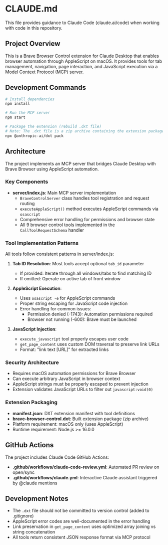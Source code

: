 # CLAUDE.md

This file provides guidance to Claude Code (claude.ai/code) when working with code in this repository.

## Project Overview

This is a Brave Browser Control extension for Claude Desktop that enables browser automation through AppleScript on macOS. It provides tools for tab management, navigation, page interaction, and JavaScript execution via a Model Context Protocol (MCP) server.

## Development Commands

```bash
# Install dependencies
npm install

# Run the MCP server
npm start

# Package the extension (rebuild .dxt file)
# Note: The .dxt file is a zip archive containing the extension package
npx @anthropic-ai/dxt pack
```

## Architecture

The project implements an MCP server that bridges Claude Desktop with Brave Browser using AppleScript automation.

### Key Components

- **server/index.js**: Main MCP server implementation
  - `BraveControlServer` class handles tool registration and request routing
  - `executeAppleScript()` method executes AppleScript commands via `osascript`
  - Comprehensive error handling for permissions and browser state
  - All 9 browser control tools implemented in the `CallToolRequestSchema` handler

### Tool Implementation Patterns

All tools follow consistent patterns in server/index.js:

1. **Tab ID Resolution**: Most tools accept optional `tab_id` parameter

   - If provided: Iterate through all windows/tabs to find matching ID
   - If omitted: Operate on active tab of front window

2. **AppleScript Execution**:

   - Uses `osascript -e` for AppleScript commands
   - Proper string escaping for JavaScript code injection
   - Error handling for common issues:
     - Permission denied (-1743): Automation permissions required
     - Browser not running (-600): Brave must be launched

3. **JavaScript Injection**:
   - `execute_javascript` tool properly escapes user code
   - `get_page_content` uses custom DOM traversal to preserve link URLs
   - Format: "link text [URL]" for extracted links

### Security Architecture

- Requires macOS automation permissions for Brave Browser
- Can execute arbitrary JavaScript in browser context
- AppleScript strings must be properly escaped to prevent injection
- Extension validates JavaScript URLs to filter out `javascript:void(0)`

### Extension Packaging

- **manifest.json**: DXT extension manifest with tool definitions
- **brave-browser-control.dxt**: Built extension package (zip archive)
- Platform requirement: macOS only (uses AppleScript)
- Runtime requirement: Node.js >= 16.0.0

## GitHub Actions

The project includes Claude Code GitHub Actions:

- **.github/workflows/claude-code-review.yml**: Automated PR review on open/sync
- **.github/workflows/claude.yml**: Interactive Claude assistant triggered by @claude mentions

## Development Notes

- The `.dxt` file should not be committed to version control (added to .gitignore)
- AppleScript error codes are well-documented in the error handling
- Link preservation in `get_page_content` uses optimized array joining vs string concatenation
- All tools return consistent JSON response format via MCP protocol